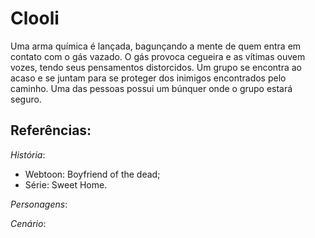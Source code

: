 # Clooli
Uma arma química é lançada, bagunçando a mente de quem entra em contato com o gás vazado. O gás provoca cegueira e as vítimas ouvem vozes, tendo seus pensamentos distorcidos. Um grupo se encontra ao acaso e se juntam para se proteger dos inimigos encontrados pelo caminho. Uma das pessoas possui um búnquer onde o grupo estará seguro.

## Referências:
  *História*:
 - Webtoon: Boyfriend of the dead;
 - Série: Sweet Home.
  
  *Personagens*:

  *Cenário*: